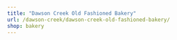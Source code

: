 ```yaml
---
title: "Dawson Creek Old Fashioned Bakery"
url: /dawson-creek/dawson-creek-old-fashioned-bakery/
shop: bakery
---
```

